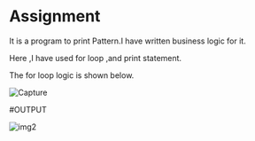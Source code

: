# Assignment

It is a program to print Pattern.I have written business logic for it.

Here ,I have used for loop ,and print statement.

The for loop logic is shown below.

![Capture](https://user-images.githubusercontent.com/84003435/118479064-3295f880-b72e-11eb-8a5c-a8c5d5d48ddc.PNG)

#OUTPUT

![img2](https://user-images.githubusercontent.com/84003435/118479123-46d9f580-b72e-11eb-8690-7516536b58f5.PNG)

